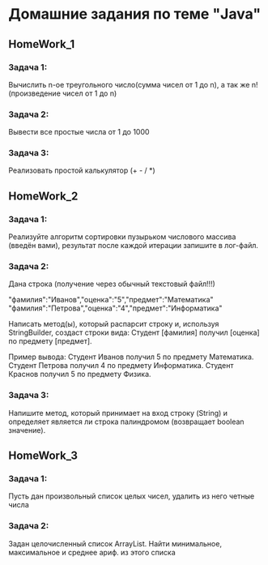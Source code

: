 # Домашние задания по теме "Java"

## HomeWork_1

### **Задача 1**:
Вычислить n-ое треугольного число(сумма чисел от 1 до n), а так же n! (произведение чисел от 1 до n)

### **Задача 2**:
Вывести все простые числа от 1 до 1000

### **Задача 3**:
Реализовать простой калькулятор (+ - / *)

## HomeWork_2
### **Задача 1**:
Реализуйте алгоритм сортировки пузырьком числового массива (введён вами), результат после каждой итерации запишите в лог-файл.

### **Задача 2**:
Дана строка (получение через обычный текстовый файл!!!)

"фамилия":"Иванов","оценка":"5","предмет":"Математика"
"фамилия":"Петрова","оценка":"4","предмет":"Информатика"

Написать метод(ы), который распарсит строку и, используя StringBuilder, создаст строки вида:
Студент [фамилия] получил [оценка] по предмету [предмет].

Пример вывода:
Студент Иванов получил 5 по предмету Математика.
Студент Петрова получил 4 по предмету Информатика.
Студент Краснов получил 5 по предмету Физика.

### **Задача 3**:
Напишите метод, который принимает на вход строку (String) и определяет является ли строка палиндромом (возвращает boolean значение).

## HomeWork_3
### **Задача 1**:
Пусть дан произвольный список целых чисел, удалить из него четные числа

### **Задача 2**:
 Задан целочисленный список ArrayList. Найти минимальное, максимальное и среднее ариф. из этого списка